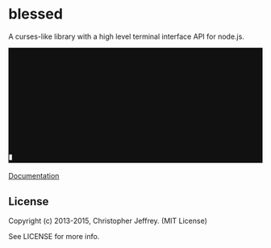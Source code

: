 # blessed

A curses-like library with a high level terminal interface API for node.js.

![blessed](https://raw.githubusercontent.com/chjj/blessed/master/img/v0.1.0-3.gif)

[Documentation](docs)

## License

Copyright (c) 2013-2015, Christopher Jeffrey. (MIT License)

See LICENSE for more info.
